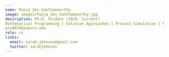 ```yaml
---
name: Pooja Zen Santhamoorthy
image: images/Pooja_Zen_Santhamoorthy.jpg
description: Ph.D. Student (2020- Current)
Mathematical Programming | Solution Approaches | Process Simulation | Carbon Capture | Sand Management
pzs0074@auburn.edu
role: cs
links:
  email: sarah.johnson@gmail.com
  twitter: sarahjohnson
---
```


